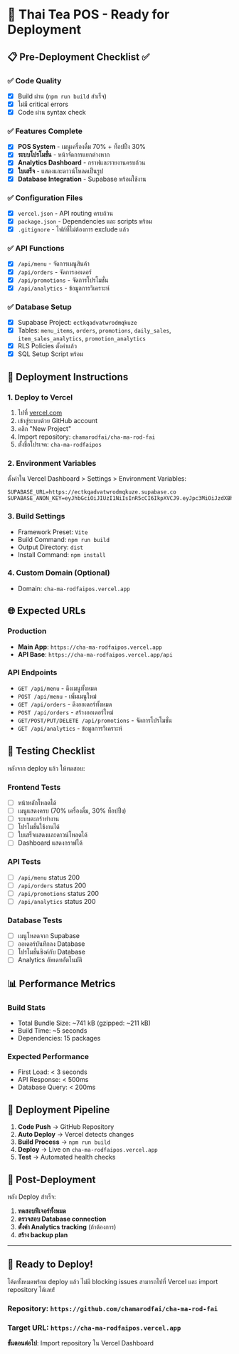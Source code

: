 # 🚀 Thai Tea POS - Ready for Deployment

## 📋 Pre-Deployment Checklist ✅

### ✅ **Code Quality**
- [x] Build ผ่าน (`npm run build` สำเร็จ)
- [x] ไม่มี critical errors
- [x] Code ผ่าน syntax check

### ✅ **Features Complete**
- [x] **POS System** - เมนูเครื่องดื่ม 70% + ท็อปปิ้ง 30%
- [x] **ระบบโปรโมชั่น** - หน้าจัดการแยกต่างหาก
- [x] **Analytics Dashboard** - กราฟและรายงานครบถ้วน
- [x] **ใบเสร็จ** - แสดงและดาวน์โหลดเป็นรูป
- [x] **Database Integration** - Supabase พร้อมใช้งาน

### ✅ **Configuration Files**
- [x] `vercel.json` - API routing ครบถ้วน
- [x] `package.json` - Dependencies และ scripts พร้อม
- [x] `.gitignore` - ไฟล์ที่ไม่ต้องการ exclude แล้ว

### ✅ **API Functions**
- [x] `/api/menu` - จัดการเมนูสินค้า
- [x] `/api/orders` - จัดการออเดอร์
- [x] `/api/promotions` - จัดการโปรโมชั่น
- [x] `/api/analytics` - ข้อมูลการวิเคราะห์

### ✅ **Database Setup**
- [x] Supabase Project: `ectkqadvatwrodmqkuze`
- [x] Tables: `menu_items`, `orders`, `promotions`, `daily_sales`, `item_sales_analytics`, `promotion_analytics`
- [x] RLS Policies ตั้งค่าแล้ว
- [x] SQL Setup Script พร้อม

## 🔧 Deployment Instructions

### 1. **Deploy to Vercel**
1. ไปที่ [vercel.com](https://vercel.com)
2. เข้าสู่ระบบด้วย GitHub account
3. คลิก "New Project"
4. Import repository: `chamarodfai/cha-ma-rod-fai`
5. ตั้งชื่อโปรเจค: `cha-ma-rodfaipos`

### 2. **Environment Variables**
ตั้งค่าใน Vercel Dashboard > Settings > Environment Variables:

```
SUPABASE_URL=https://ectkqadvatwrodmqkuze.supabase.co
SUPABASE_ANON_KEY=eyJhbGciOiJIUzI1NiIsInR5cCI6IkpXVCJ9.eyJpc3MiOiJzdXBhYmFzZSIsInJlZiI6ImVjdGtxYWR2YXR3cm9kbXFrdXplIiwicm9sZSI6ImFub24iLCJpYXQiOjE3NTM1NTI1MDMsImV4cCI6MjA2OTEyODUwM30.vpKbaq98KYcMU_1s_co3oLLcjRvL010KYOrvf2JnpoE
```

### 3. **Build Settings**
- Framework Preset: `Vite`
- Build Command: `npm run build`
- Output Directory: `dist`
- Install Command: `npm install`

### 4. **Custom Domain** (Optional)
- Domain: `cha-ma-rodfaipos.vercel.app`

## 🌐 Expected URLs

### Production
- **Main App**: `https://cha-ma-rodfaipos.vercel.app`
- **API Base**: `https://cha-ma-rodfaipos.vercel.app/api`

### API Endpoints
- `GET /api/menu` - ดึงเมนูทั้งหมด
- `POST /api/menu` - เพิ่มเมนูใหม่
- `GET /api/orders` - ดึงออเดอร์ทั้งหมด
- `POST /api/orders` - สร้างออเดอร์ใหม่
- `GET/POST/PUT/DELETE /api/promotions` - จัดการโปรโมชั่น
- `GET /api/analytics` - ข้อมูลการวิเคราะห์

## 🧪 Testing Checklist

หลังจาก deploy แล้ว ให้ทดสอบ:

### Frontend Tests
- [ ] หน้าหลักโหลดได้
- [ ] เมนูแสดงครบ (70% เครื่องดื่ม, 30% ท็อปปิ้ง)
- [ ] ระบบตะกร้าทำงาน
- [ ] โปรโมชั่นใช้งานได้
- [ ] ใบเสร็จแสดงและดาวน์โหลดได้
- [ ] Dashboard แสดงกราฟได้

### API Tests
- [ ] `/api/menu` status 200
- [ ] `/api/orders` status 200
- [ ] `/api/promotions` status 200
- [ ] `/api/analytics` status 200

### Database Tests
- [ ] เมนูโหลดจาก Supabase
- [ ] ออเดอร์บันทึกลง Database
- [ ] โปรโมชั่นซิงค์กับ Database
- [ ] Analytics อัพเดทอัตโนมัติ

## 📊 Performance Metrics

### Build Stats
- Total Bundle Size: ~741 kB (gzipped: ~211 kB)
- Build Time: ~5 seconds
- Dependencies: 15 packages

### Expected Performance
- First Load: < 3 seconds
- API Response: < 500ms
- Database Query: < 200ms

## 🔄 Deployment Pipeline

1. **Code Push** → GitHub Repository
2. **Auto Deploy** → Vercel detects changes
3. **Build Process** → `npm run build`
4. **Deploy** → Live on `cha-ma-rodfaipos.vercel.app`
5. **Test** → Automated health checks

## 🎯 Post-Deployment

หลัง Deploy สำเร็จ:

1. **ทดสอบฟีเจอร์ทั้งหมด**
2. **ตรวจสอบ Database connection**
3. **ตั้งค่า Analytics tracking** (ถ้าต้องการ)
4. **สร้าง backup plan**

---

## 🚀 Ready to Deploy!

โค้ดทั้งหมดพร้อม deploy แล้ว ไม่มี blocking issues
สามารถไปที่ Vercel และ import repository ได้เลย!

### Repository: `https://github.com/chamarodfai/cha-ma-rod-fai`
### Target URL: `https://cha-ma-rodfaipos.vercel.app`

**ขั้นตอนต่อไป**: Import repository ใน Vercel Dashboard
